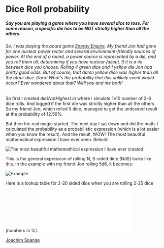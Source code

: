 # Dice Roll probability #
##### Say you are playing a game where you have several dice to toss. For some reason, a specific die has to be NOT strictly higher than all the others. #####
###### So, I was playing the board game [Energy Empire](https://boardgamegeek.com/boardgame/176734/manhattan-project-energy-empire). My friend Jon had gone for one nuclear power rector and several environment-friendly sources of power. At the end of a round, a power source is represented by a die, and you roll them all, determining if you have nuclear fallout. If it is a tie between dice you choose. Rolling 4 green dice and 1 yellow die Jon had pretty good odds. But of course, that damn yellow dice was higher than all the other dice. Darn! What's the probability that this unlikely event would occur? Ever wondered about that? Well you and me both! ######

So first I created _die1NotHighest.m_ where I simulate 1e10 number of 2-6 dice rolls. And logged if the first die was strictly higher than all the others. So my friend Jon, which rolled 5 dice, managed to get the undesired result at the probability of 12.59%.

But then the real magic started. The next day I sat down and did the math. I calculated the probability as a probabilistic expression (which is a lot easier when you know the result). And the result, WOW! The most beautiful mathematical expression I have ever seen. Behold:

![](Images/general.png "The most beautiful mathemathical expression I have ever created")

This is the general expression of rolling N, S-sided dice (NdS) looks like this. In the example with my friend Jon rolling 5d6, it becomes:

![](Images/example.png "Example")

Here is a lookup table for 2-20 sided dice when you are rolling 2-25 dice (numbers in %).
![](./table.md "How bad luck did you really have?")

[Joachim Spange](https://www.linkedin.com/in/joachimspange/)

